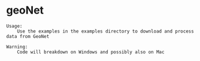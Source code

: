 # geoNet
```
Usage:
    Use the examples in the examples directory to download and process data from GeoNet
```


```
Warning:
    Code will breakdown on Windows and possibly also on Mac
```
    
